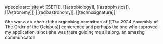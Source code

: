 #people 
src: [site](https://pinchen.fan) 
#: [[SETI]], [[astrobiology]], [[astrophysics]], [[Astronomy]], [[radioastronomy]], [[technosignature]] 

She was a co-chair of the organising committee of [[The 2024 Assembly of The Order of the Octopus]] conference and perhaps the one who approved my application, since she was there guiding me all along. an amazing communicator!

